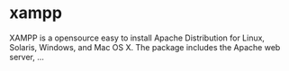 # xampp
XAMPP is a  opensource  easy to install Apache Distribution for Linux, Solaris, Windows, and Mac OS X. The package includes the Apache web server, ...
